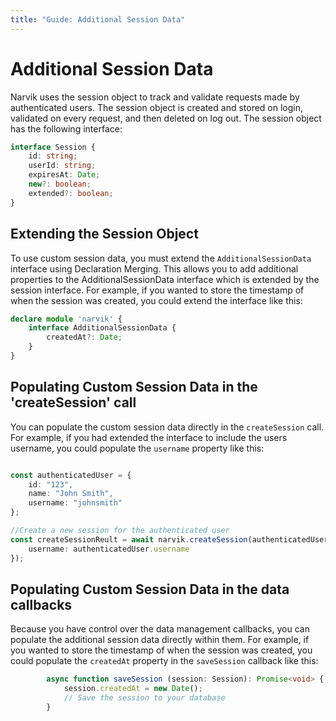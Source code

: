 ```yaml
---
title: "Guide: Additional Session Data"
---
```


# Additional Session Data

Narvik uses the session object to track and validate requests made by authenticated users. The session object is created and stored on login, validated on every request, and then deleted on log out. The session object has the following interface:

```ts
interface Session {
    id: string;
    userId: string;
    expiresAt: Date;
    new?: boolean;
    extended?: boolean;
}
```

## Extending the Session Object

To use custom session data, you must extend the `AdditionalSessionData` interface using Declaration Merging. This allows you to add additional properties to the AdditionalSessionData interface which is extended by the session interface. For example, if you wanted to store the timestamp of when the session was created, you could extend the interface like this:

```ts
declare module 'narvik' {
    interface AdditionalSessionData {
        createdAt?: Date;
    }
}
```

## Populating Custom Session Data in the 'createSession' call

You can populate the custom session data directly in the `createSession` call. For example, if you had extended the interface to include the users username, you could populate the `username` property like this:

```ts

const authenticatedUser = {
    id: "123",
    name: "John Smith",
    username: "johnsmith"
};

//Create a new session for the authenticated user
const createSessionReult = await narvik.createSession(authenticatedUser.id, {
    username: authenticatedUser.username
});
```

## Populating Custom Session Data in the data callbacks
Because you have control over the data management callbacks, you can populate the additional session data directly within them. For example, if you wanted to store the timestamp of when the session was created, you could populate the `createdAt` property in the `saveSession` callback like this:

```ts
        async function saveSession (session: Session): Promise<void> {
            session.createdAt = new Date();
            // Save the session to your database
        }
```
